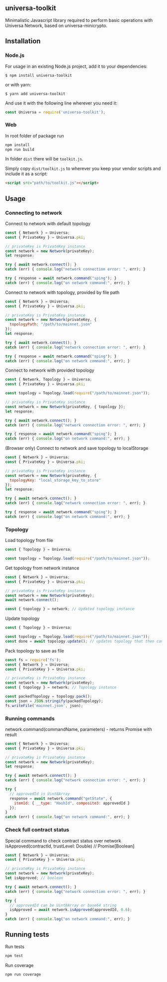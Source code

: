 ## universa-toolkit

Minimalistic Javascript library required to perform basic operations with Universa Network, based on universa-minicrypto.

## Installation

### Node.js

For usage in an existing Node.js project, add it to your dependencies:

```
$ npm install universa-toolkit
```

or with yarn:

```
$ yarn add universa-toolkit
```


And use it with the following line wherever you need it:

```javascript
const Universa = require('universa-toolkit');
```

### Web

In root folder of package run

```bash
npm install
npm run build
```

In folder `dist` there will be `toolkit.js`.

Simply copy `dist/toolkit.js` to wherever you keep your vendor scripts and include
it as a script:

```html
<script src="path/to/toolkit.js"></script>
```

## Usage

### Connecting to network

Connect to network with default topology

```js
const { Network } = Universa;
const { PrivateKey } = Universa.pki;

// privateKey is PrivateKey instance
const network = new Network(privateKey);
let response;

try { await network.connect(); }
catch (err) { console.log("network connection error: ", err); }

try { response = await network.command("sping"); }
catch (err) { console.log("on network command:", err); }
```

Connect to network with topology, provided by file path

```js
const { Network } = Universa;
const { PrivateKey } = Universa.pki;

// privateKey is PrivateKey instance
const network = new Network(privateKey, {
  topologyPath: "/path/to/mainnet.json"
});
let response;

try { await network.connect(); }
catch (err) { console.log("network connection error: ", err); }

try { response = await network.command("sping"); }
catch (err) { console.log("on network command:", err); }
```

Connect to network with provided topology

```js
const { Network, Topology } = Universa;
const { PrivateKey } = Universa.pki;

const topology = Topology.load(require("/path/to/mainnet.json"));

// privateKey is PrivateKey instance
const network = new Network(privateKey, { topology });
let response;

try { await network.connect(); }
catch (err) { console.log("network connection error: ", err); }

try { response = await network.command("sping"); }
catch (err) { console.log("on network command:", err); }
```

(Browser only) Connect to network and save topology to localStorage

```js
const { Network } = Universa;
const { PrivateKey } = Universa.pki;

// privateKey is PrivateKey instance
const network = new Network(privateKey, {
  topologyKey: "local_storage_key_to_store"
});
let response;

try { await network.connect(); }
catch (err) { console.log("network connection error: ", err); }

try { response = await network.command("sping"); }
catch (err) { console.log("on network command:", err); }
```

### Topology

Load topology from file
```js
const { Topology } = Universa;

const topology = Topology.load(require("/path/to/mainnet.json"));
```

Get topology from network instance
```js
const { Network } = Universa;
const { PrivateKey } = Universa.pki;

// privateKey is PrivateKey instance
const network = new Network(privateKey);
await network.connect();

const { topology } = network; // Updated topology instance
```

Update topology
```js
const { Topology } = Universa;

const topology = Topology.load(require("/path/to/mainnet.json"));
const done = await topology.update(); // updates topology that then can be saved
```

Pack topology to save as file
```js
const fs = require('fs');
const { Network } = Universa;
const { PrivateKey } = Universa.pki;

// privateKey is PrivateKey instance
const network = new Network(privateKey);
const { topology } = network; // Topology instance

const packedTopology = topology.pack();
const json = JSON.stringify(packedTopology);
fs.writeFile('mainnet.json', json);
```

### Running commands

network.command(commandName, parameters) - returns Promise with result

```js
const { Network } = Universa;
const { PrivateKey } = Universa.pki;

// privateKey is PrivateKey instance
const network = new Network(privateKey);
let response;

try { await network.connect(); }
catch (err) { console.log("network connection error: ", err); }

try {
  // approvedId is Uint8Array
  response = await network.command("getState", {
    itemId: { __type: "HashId", composite3: approvedId }
  });
}
catch (err) { console.log("on network command:", err); }
```

### Check full contract status

Special command to check contract status over network
isApproved(contractId, trustLevel: Double) // Promise[Boolean]

```js
const { Network } = Universa;
const { PrivateKey } = Universa.pki;

// privateKey is PrivateKey instance
const network = new Network(privateKey);
let isApproved; // boolean

try { await network.connect(); }
catch (err) { console.log("network connection error: ", err); }

try {
  // approvedId can be Uint8Array or base64 string
  isApproved = await network.isApproved(approvedId, 0.6);
}
catch (err) { console.log("on network command:", err); }
```

## Running tests

Run tests
```bash
npm test
```

Run coverage
```bash
npm run coverage
```
